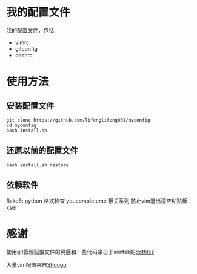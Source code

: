 我的配置文件
========

我的配置文件，包括:

* vimrc
* gitconfig
* bashrc

使用方法
========

安装配置文件
-----------
    git clone https://github.com/lifenglifeng001/myconfig
    cd myconfig
    bash install.sh

还原以前的配置文件
------------------

    bash install.sh restore

依赖软件
----------------

flake8: python 格式检查
youcompleteme 相关系列
防止vim退出清空粘贴板： xsel

感谢
=====

使用git管理配置文件的灵感和一些代码来自于sontek的[dotfiles](https://github.com/sontek/dotfiles)

大量vim配置来自[Shougo](https://github.com/Shougo)




